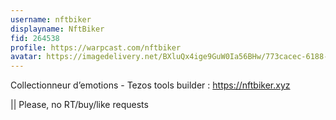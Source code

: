 ```yaml
---
username: nftbiker
displayname: NftBiker
fid: 264538
profile: https://warpcast.com/nftbiker
avatar: https://imagedelivery.net/BXluQx4ige9GuW0Ia56BHw/773cacec-6188-4598-c83d-c5ac1e47bf00/original
---
```

Collectionneur d’emotions - Tezos tools builder : https://nftbiker.xyz  
  
|| Please, no RT/buy/like requests  
